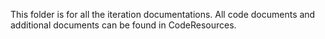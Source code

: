 This folder is for all the iteration documentations. 
All code documents and additional documents can be found in CodeResources.
